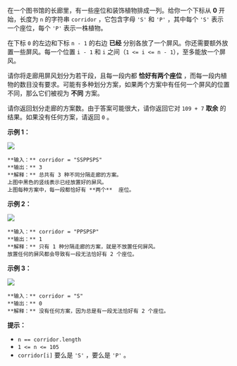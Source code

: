 在一个图书馆的长廊里，有一些座位和装饰植物排成一列。给你一个下标从 **0**  开始，长度为 `n` 的字符串 `corridor` ，它包含字母
`'S'` 和 `'P'` ，其中每个 `'S'` 表示一个座位，每个 `'P'` 表示一株植物。

在下标 `0` 的左边和下标 `n - 1` 的右边 **已经**  分别各放了一个屏风。你还需要额外放置一些屏风。每一个位置 `i - 1` 和 `i`
之间（`1 <= i <= n - 1`），至多能放一个屏风。

请你将走廊用屏风划分为若干段，且每一段内都 **恰好有两个座位**
，而每一段内植物的数目没有要求。可能有多种划分方案，如果两个方案中有任何一个屏风的位置不同，那么它们被视为 **不同** 方案。

请你返回划分走廊的方案数。由于答案可能很大，请你返回它对 `109 + 7`  **取余**  的结果。如果没有任何方案，请返回 `0` 。



**示例 1：**

![](https://assets.leetcode.com/uploads/2021/12/04/1.png)

    
    
    **输入：** corridor = "SSPPSPS"
    **输出：** 3
    **解释：** 总共有 3 种不同分隔走廊的方案。
    上图中黑色的竖线表示已经放置好的屏风。
    上图每种方案中，每一段都恰好有 **两个**  座位。
    

**示例 2：**

![](https://assets.leetcode.com/uploads/2021/12/04/2.png)

    
    
    **输入：** corridor = "PPSPSP"
    **输出：** 1
    **解释：** 只有 1 种分隔走廊的方案，就是不放置任何屏风。
    放置任何的屏风都会导致有一段无法恰好有 2 个座位。
    

**示例 3：**

![](https://assets.leetcode.com/uploads/2021/12/12/3.png)

    
    
    **输入：** corridor = "S"
    **输出：** 0
    **解释：** 没有任何方案，因为总是有一段无法恰好有 2 个座位。
    



**提示：**

  * `n == corridor.length`
  * `1 <= n <= 105`
  * `corridor[i]` 要么是 `'S'` ，要么是 `'P'` 。

